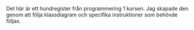 Det här är ett hundregister från programmering 1 kursen. Jag skapade den genom att följa klassdiagram och specifika instruktioner som behövde följas. 
